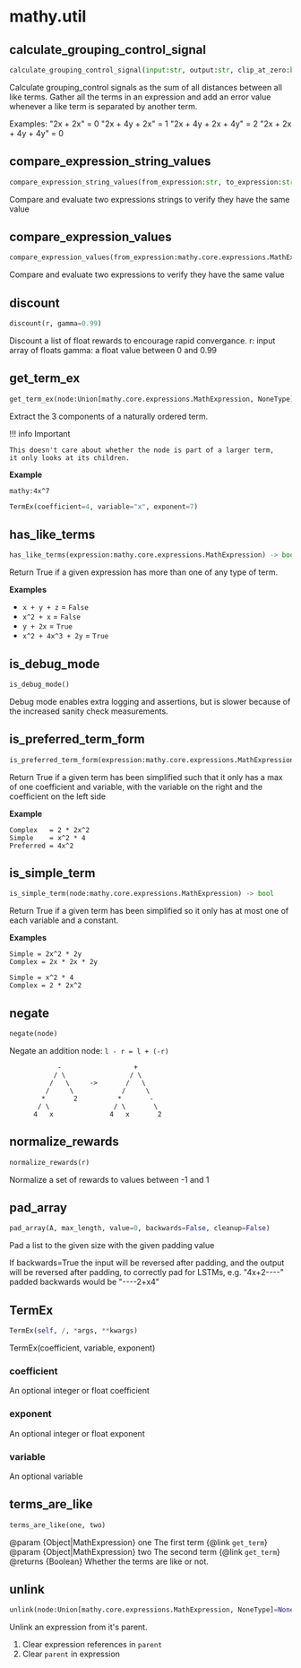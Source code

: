 # mathy.util

## calculate_grouping_control_signal
```python
calculate_grouping_control_signal(input:str, output:str, clip_at_zero:bool=False) -> float
```
Calculate grouping_control signals as the sum of all distances between
all like terms. Gather all the terms in an expression and add an error value
whenever a like term is separated by another term.

Examples:
    "2x + 2x" = 0
    "2x + 4y + 2x" = 1
    "2x + 4y + 2x + 4y" = 2
    "2x + 2x + 4y + 4y" = 0

## compare_expression_string_values
```python
compare_expression_string_values(from_expression:str, to_expression:str, history:Union[List[Any], NoneType]=None)
```
Compare and evaluate two expressions strings to verify they have the
same value
## compare_expression_values
```python
compare_expression_values(from_expression:mathy.core.expressions.MathExpression, to_expression:mathy.core.expressions.MathExpression, history:Union[List[Any], NoneType]=None)
```
Compare and evaluate two expressions to verify they have the same value
## discount
```python
discount(r, gamma=0.99)
```
Discount a list of float rewards to encourage rapid convergance.
r: input array of floats
gamma: a float value between 0 and 0.99
## get_term_ex
```python
get_term_ex(node:Union[mathy.core.expressions.MathExpression, NoneType]) -> Union[mathy.util.TermEx, NoneType]
```
Extract the 3 components of a naturally ordered term.

!!! info Important

    This doesn't care about whether the node is part of a larger term,
    it only looks at its children.

__Example__


`mathy:4x^7`

```python
TermEx(coefficient=4, variable="x", exponent=7)
```

## has_like_terms
```python
has_like_terms(expression:mathy.core.expressions.MathExpression) -> bool
```
Return True if a given expression has more than one of any type of term.

__Examples__


- `x + y + z` = `False`
- `x^2 + x` = `False`
- `y + 2x` = `True`
- `x^2 + 4x^3 + 2y` = `True`

## is_debug_mode
```python
is_debug_mode()
```
Debug mode enables extra logging and assertions, but is slower because of
the increased sanity check measurements.
## is_preferred_term_form
```python
is_preferred_term_form(expression:mathy.core.expressions.MathExpression) -> bool
```

Return True if a given term has been simplified such that it only has
a max of one coefficient and variable, with the variable on the right
and the coefficient on the left side

__Example__


    Complex   = 2 * 2x^2
    Simple    = x^2 * 4
    Preferred = 4x^2

## is_simple_term
```python
is_simple_term(node:mathy.core.expressions.MathExpression) -> bool
```

Return True if a given term has been simplified so it only has at
most one of each variable and a constant.

__Examples__


    Simple = 2x^2 * 2y
    Complex = 2x * 2x * 2y

    Simple = x^2 * 4
    Complex = 2 * 2x^2

## negate
```python
negate(node)
```
Negate an addition node: `l - r = l + (-r)`

```
            -                  +
           / \                / \
          /   \     ->       /   \
         /     \            /     \
        *       2          *       -
       / \                / \       \
      4   x              4   x       2
```

## normalize_rewards
```python
normalize_rewards(r)
```
Normalize a set of rewards to values between -1 and 1
## pad_array
```python
pad_array(A, max_length, value=0, backwards=False, cleanup=False)
```
Pad a list to the given size with the given padding value

If backwards=True the input will be reversed after padding, and
the output will be reversed after padding, to correctly pad for
LSTMs, e.g. "4x+2----" padded backwards would be "----2+x4"

## TermEx
```python
TermEx(self, /, *args, **kwargs)
```
TermEx(coefficient, variable, exponent)
### coefficient
An optional integer or float coefficient
### exponent
An optional integer or float exponent
### variable
An optional variable
## terms_are_like
```python
terms_are_like(one, two)
```

@param {Object|MathExpression} one The first term {@link `get_term`}
@param {Object|MathExpression} two The second term {@link `get_term`}
@returns {Boolean} Whether the terms are like or not.

## unlink
```python
unlink(node:Union[mathy.core.expressions.MathExpression, NoneType]=None) -> Union[mathy.core.expressions.MathExpression, NoneType]
```
Unlink an expression from it's parent.

1. Clear expression references in `parent`
2. Clear `parent` in expression

